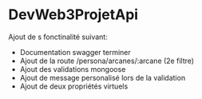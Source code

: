 # DevWeb3ProjetApi
 
Ajout de s fonctinalité suivant:
  - Documentation swagger terminer
  - Ajout de la route /persona/arcanes/:arcane (2e filtre)
  - Ajout des validations mongoose
  - Ajout de message personalisé lors de la validation
  - Ajout de deux propriétés virtuels
